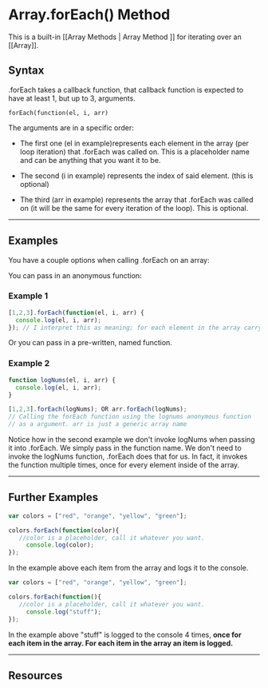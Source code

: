 # Array.forEach() Method

This is a built-in [[Array Methods | Array Method ]] for iterating over an [[Array]].

## Syntax

.forEach takes a callback function, that callback function is expected to have at least 1, but up to 3, arguments. 

`forEach(function(el, i, arr)`

The arguments are in a specific order:

-   The first one (el in example)represents each element in the array (per loop iteration) that .forEach was called on. This is a placeholder name and can be anything that you want it to be.
    
-   The second (i in example) represents the index of said element. (this is optional)
    
-   The third (arr in example) represents the array that .forEach was called on (it will be the same for every iteration of the loop). This is optional.
    
---

## Examples

You have a couple options when calling .forEach on an array:

You can pass in an anonymous function:

### Example 1

```js
[1,2,3].forEach(function(el, i, arr) {
  console.log(el, i, arr);
}); // I interpret this as meaning; for each element in the array carry out the function on that element.

```

Or you can pass in a pre-written, named function.

### Example 2

```js
function logNums(el, i, arr) {
  console.log(el, i, arr);
}

[1,2,3].forEach(logNums); OR arr.forEach(logNums); 
// Calling the forEach function using the lognums anonymous function
// as a argument. arr is just a generic array name
```

Notice how in the second example we don't invoke logNums when passing it into .forEach. We simply pass in the function name. We don't need to invoke the logNums function, .forEach does that for us. In fact, it invokes the function multiple times, once for every element inside of the array.

---

## Further Examples

```js
var colors = ["red", "orange", "yellow", "green"];

colors.forEach(function(color){
   //color is a placeholder, call it whatever you want. 
     console.log(color);   
});

```


In the example above each item from the array and logs it to the console.

```js
var colors = ["red", "orange", "yellow", "green"];

colors.forEach(function(){
   //color is a placeholder, call it whatever you want. 
     console.log("stuff");   
});

```

In the example above "stuff" is logged to the console 4 times,  **once for each item in the array. For each item in the array an item is logged.**

---

## Resources